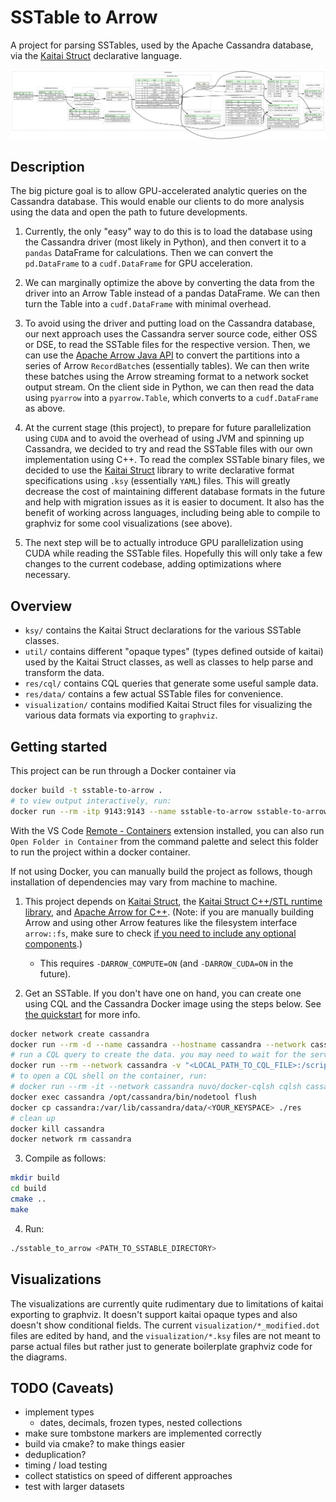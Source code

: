 # SSTable to Arrow

A project for parsing SSTables, used by the Apache Cassandra database, via the [Kaitai Struct](https://kaitai.io/) declarative language.

![general layout of the Cassandra Data.db file](visualization/results/data.png)

## Description

The big picture goal is to allow GPU-accelerated analytic queries on the Cassandra database. This would enable our clients to do more analysis using the data and open the path to future developments.

1. Currently, the only "easy" way to do this is to load the database using the Cassandra driver (most likely in Python), and then convert it to a `pandas` DataFrame for calculations. Then we can convert the `pd.DataFrame` to a `cudf.DataFrame` for GPU acceleration.

2. We can marginally optimize the above by converting the data from the driver into an Arrow Table instead of a pandas DataFrame. We can then turn the Table into a `cudf.DataFrame` with minimal overhead.

3. To avoid using the driver and putting load on the Cassandra database, our next approach uses the Cassandra server source code, either OSS or DSE, to read the SSTable files for the respective version. Then, we can use the [Apache Arrow Java API](http://arrow.apache.org/docs/java/index.html) to convert the partitions into a series of Arrow `RecordBatch`es (essentially tables). We can then write these batches using the Arrow streaming format to a network socket output stream. On the client side in Python, we can then read the data using `pyarrow` into a `pyarrow.Table`, which converts to a `cudf.DataFrame` as above.

4. At the current stage (this project), to prepare for future parallelization using `CUDA` and to avoid the overhead of using JVM and spinning up Cassandra, we decided to try and read the SSTable files with our own implementation using C++. To read the complex SSTable binary files, we decided to use the [Kaitai Struct](https://kaitai.io/) library to write declarative format specifications using `.ksy` (essentially `YAML`) files. This will greatly decrease the cost of maintaining different database formats in the future and help with migration issues as it is easier to document. It also has the benefit of working across languages, including being able to compile to graphviz for some cool visualizations (see above).

5. The next step will be to actually introduce GPU parallelization using CUDA while reading the SSTable files. Hopefully this will only take a few changes to the current codebase, adding optimizations where necessary.

## Overview

- `ksy/` contains the Kaitai Struct declarations for the various SSTable classes.
- `util/` contains different "opaque types" (types defined outside of kaitai) used by the Kaitai Struct classes, as well as classes to help parse and transform the data.
- `res/cql/` contains CQL queries that generate some useful sample data.
- `res/data/` contains a few actual SSTable files for convenience.
- `visualization/` contains modified Kaitai Struct files for visualizing the various data formats via exporting to `graphviz`.

## Getting started

This project can be run through a Docker container via
```bash
docker build -t sstable-to-arrow .
# to view output interactively, run:
docker run --rm -itp 9143:9143 --name sstable-to-arrow sstable-to-arrow <PATH_TO_SSTABLE_DIRECTORY>
```
With the VS Code [Remote - Containers](https://marketplace.visualstudio.com/items?itemName=ms-vscode-remote.remote-containers) extension installed, you can also run `Open Folder in Container` from the command palette and select this folder to run the project within a docker container.

If not using Docker, you can manually build the project as follows, though installation of dependencies may vary from machine to machine.

1. This project depends on [Kaitai Struct](`https://kaitai.io/#download`), the [Kaitai Struct C++/STL runtime library](https://github.com/kaitai-io/kaitai_struct_cpp_stl_runtime), and [Apache Arrow for C++](http://arrow.apache.org/docs/cpp/cmake.html). (Note: if you are manually building Arrow and using other Arrow features like the filesystem interface `arrow::fs`, make sure to check [if you need to include any optional components](http://arrow.apache.org/docs/developers/cpp/building.html#optional-components).)
    * This requires `-DARROW_COMPUTE=ON` (and `-DARROW_CUDA=ON` in the future).

2. Get an SSTable. If you don't have one on hand, you can create one using CQL and the Cassandra Docker image using the steps below. See [the quickstart](https://cassandra.apache.org/quickstart/) for more info.

```bash
docker network create cassandra
docker run --rm -d --name cassandra --hostname cassandra --network cassandra cassandra:3.11
# run a CQL query to create the data. you may need to wait for the server to start up before running this
docker run --rm --network cassandra -v "<LOCAL_PATH_TO_CQL_FILE>:/scripts/data.cql" -e CQLSH_HOST=cassandra -e CQLSH_PORT=9042 nuvo/docker-cqlsh
# to open a CQL shell on the container, run:
# docker run --rm -it --network cassandra nuvo/docker-cqlsh cqlsh cassandra 9042 --cqlversion='3.4.4'
docker exec cassandra /opt/cassandra/bin/nodetool flush
docker cp cassandra:/var/lib/cassandra/data/<YOUR_KEYSPACE> ./res
# clean up
docker kill cassandra
docker network rm cassandra
```

3. Compile as follows:

```bash
mkdir build
cd build
cmake ..
make
```

4. Run:

```bash
./sstable_to_arrow <PATH_TO_SSTABLE_DIRECTORY>
```

## Visualizations

The visualizations are currently quite rudimentary due to limitations of kaitai exporting to graphviz. It doesn't support kaitai opaque types and also doesn't show conditional fields. The current `visualization/*_modified.dot` files are edited by hand, and the `visualization/*.ksy` files are not meant to parse actual files but rather just to generate boilerplate graphviz code for the diagrams.

## TODO (Caveats)

- implement types
    - dates, decimals, frozen types, nested collections
- make sure tombstone markers are implemented correctly
- build via cmake? to make things easier
- deduplication?
- timing / load testing
- collect statistics on speed of different approaches
- test with larger datasets
